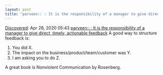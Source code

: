 ```yaml
---
layout: post
title: "parveen:: : It is the responsibility of a manager to give direct, timely, actionable feedback"
---
```

[Discovered](http://rolandtanglao.com/2020/07/29/p1-blogthis-checkvist-list-links-to-blog/): Apr 28, 2020 05:43 [parveen:: : It is the responsibility of a manager to give direct, timely, actionable feedback](https://twitter.com/kaler/status/1254574874133098500)
A good way to structure feedback is:
1) You did X.
2) The impact on the business/product/team/customer was Y.
3) I am asking you to do Z.

A great book is Nonviolent Communication by Rosenberg.
